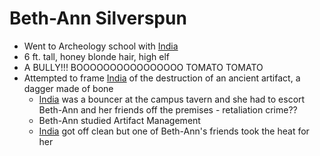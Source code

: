 # Beth-Ann Silverspun
- Went to Archeology school with [India](PCs/Current/India.md)
- 6 ft. tall, honey blonde hair, high elf
- A BULLY!!! BOOOOOOOOOOOOOOOO TOMATO TOMATO
- Attempted to frame [India](PCs/Current/India.md) of the destruction of an ancient artifact, a dagger made of bone
	- [India](PCs/Current/India.md) was a bouncer at the campus tavern and she had to escort Beth-Ann and her friends off the premises - retaliation crime??
	- Beth-Ann studied Artifact Management
	- [India](PCs/Current/India.md) got off clean but one of Beth-Ann's friends took the heat for her